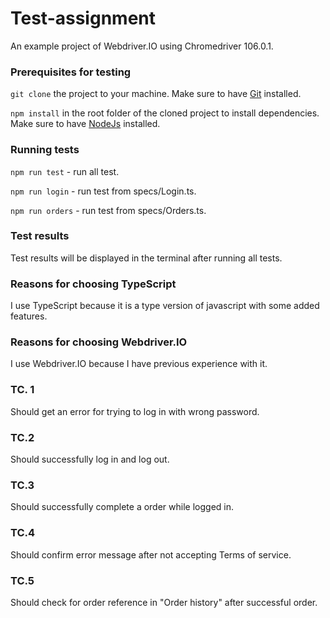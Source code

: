 # Test-assignment
An example project of Webdriver.IO using Chromedriver 106.0.1.

### Prerequisites for testing
```git clone``` the project to your machine.
Make sure to have  [Git](https://git-scm.com) installed.

```npm install``` in the root folder of the cloned project to install dependencies.
Make sure to have [NodeJs](https://nodejs.org/en/) installed.

### Running tests
```npm run test``` - run all test.

```npm run login``` - run test from specs/Login.ts.

```npm run orders``` - run test from specs/Orders.ts.

### Test results
Test results will be displayed in the terminal after running all tests.

### Reasons for choosing TypeScript
I use TypeScript because it is a type version of javascript with some added features.

### Reasons for choosing Webdriver.IO
I use Webdriver.IO because I have previous experience with it.

### TC. 1
Should get an error for trying to log in with wrong password.

### TC.2 
Should successfully log in and log out.

### TC.3
Should successfully complete a order while logged in.

### TC.4 
Should confirm error message after not accepting Terms of service.

### TC.5
Should check for order reference in "Order history" after successful order.
